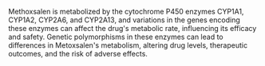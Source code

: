 Methoxsalen is metabolized by the cytochrome P450 enzymes CYP1A1, CYP1A2, CYP2A6, and CYP2A13, and variations in the genes encoding these enzymes can affect the drug's metabolic rate, influencing its efficacy and safety. Genetic polymorphisms in these enzymes can lead to differences in Metoxsalen's metabolism, altering drug levels, therapeutic outcomes, and the risk of adverse effects.